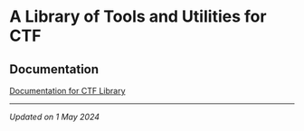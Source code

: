 # A Library of Tools and Utilities for CTF

## Documentation

[Documentation for CTF Library](docs/index.md)

***

*Updated on 1 May 2024*
